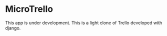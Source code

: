 # MicroTrello
This app is under development.
This is a light clone of Trello developed with django.

